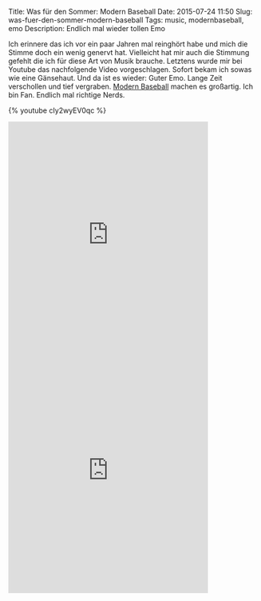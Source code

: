 Title: Was für den Sommer: Modern Baseball
Date: 2015-07-24 11:50
Slug: was-fuer-den-sommer-modern-baseball
Tags: music, modernbaseball, emo
Description: Endlich mal wieder tollen Emo

Ich erinnere das ich vor ein paar Jahren mal reinghört habe und mich die Stimme doch ein wenig genervt hat. Vielleicht hat mir auch die Stimmung gefehlt die ich für diese Art von Musik brauche. Letztens wurde mir bei Youtube das nachfolgende Video vorgeschlagen. Sofort bekam ich sowas wie eine Gänsehaut. Und da ist es wieder: Guter Emo. Lange Zeit verschollen und tief vergraben. [Modern Baseball](https://en.wikipedia.org/wiki/Modern_Baseball) machen es großartig. Ich bin Fan. Endlich mal richtige Nerds.

{% youtube cIy2wyEV0qc %}

<iframe style="border: 0; width: 400px; height: 472px;" src="https://bandcamp.com/EmbeddedPlayer/album=765292961/size=large/bgcol=ffffff/linkcol=0687f5/artwork=small/transparent=true/" seamless><a href="http://modernbaseballpa.bandcamp.com/album/sports-2">Sports by Modern Baseball</a></iframe>

<iframe style="border: 0; width: 400px; height: 472px;" src="https://bandcamp.com/EmbeddedPlayer/album=4133650359/size=large/bgcol=ffffff/linkcol=0687f5/artwork=small/transparent=true/" seamless><a href="http://runforcoverrecords.bandcamp.com/album/youre-gonna-miss-it-all">You&#39;re Gonna Miss It All by Modern Baseball</a></iframe>
